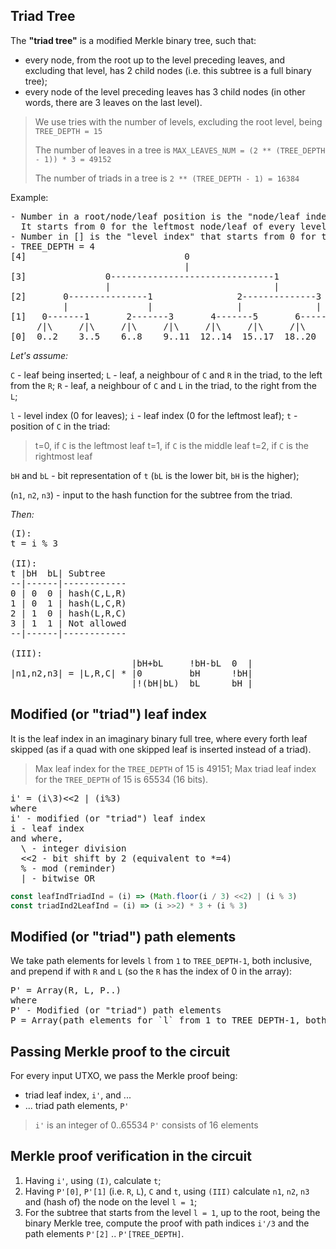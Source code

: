 ## Triad Tree

The __"triad tree"__ is a modified Merkle binary tree, such that:
- every node, from the root up to the level preceding leaves, and excluding
that level, has 2 child nodes (i.e. this subtree is a full binary tree);
- every node of the level preceding leaves has 3 child nodes (in other words,
there are 3 leaves on the last level).

> We use tries with the number of levels, excluding the root level, being
> `TREE_DEPTH = 15`
>
> The number of leaves in a tree is
> `MAX_LEAVES_NUM = (2 ** (TREE_DEPTH - 1)) * 3 = 49152`
>
> The number of triads in a tree is
> `2 ** (TREE_DEPTH - 1) = 16384`

Example:
<pre>
- Number in a root/node/leaf position is the "node/leaf index"
  It starts from 0 for the leftmost node/leaf of every level
- Number in [] is the "level index" that starts from 0 for the leaves level
- TREE_DEPTH = 4
[4]                              0
                                 |
[3]               0-------------------------------1
                  |                               |
[2]       0---------------1                2--------------3
          |               |                |              |
[1]   0-------1       2-------3       4-------5       6-------7
     /|\     /|\     /|\     /|\     /|\     /|\     /|\     /|\
[0]  0..2    3..5    6..8    9..11  12..14  15..17  18..20  21..24
</pre>

_Let's assume:_

`C` - leaf being inserted;
`L` - leaf, a neighbour of `C` and `R` in the triad, to the left from the `R`;
`R` - leaf, a neighbour of `C` and `L` in the triad, to the right from the `L`;

`l` - level index (0 for leaves);
`i` - leaf index (0 for the leftmost leaf);
`t` - position of `C` in the triad:
>   t=0, if `C` is the leftmost leaf
>   t=1, if `C` is the middle leaf
>   t=2, if `C` is the rightmost leaf

`bH` and `bL` - bit representation of `t` (`bL` is the lower bit, `bH` is the higher);

(`n1`, `n2`, `n3`) - input to the hash function for the subtree from the triad.

_Then:_
<pre>
(I):
t = i % 3

(II):
t |bH  bL| Subtree
--|------|------------
0 | 0  0 | hash(C,L,R)
1 | 0  1 | hash(L,C,R)
2 | 1  0 | hash(L,R,C)
3 | 1  1 | Not allowed
--|------|------------

(III):
                       |bH+bL     !bH-bL  0  |
|n1,n2,n3| = |L,R,C| * |0         bH      !bH|
                       |!(bH|bL)  bL      bH |
</pre>

## Modified (or "triad") leaf index

It is the leaf index in an imaginary binary full tree, where every forth leaf
skipped (as if a quad with one skipped leaf is inserted instead of a triad).
> Max leaf index for the `TREE_DEPTH` of 15 is 49151;
> Max triad leaf index for the `TREE_DEPTH` of 15 is 65534 (16 bits).

<pre>
i' = (i\3)<<2 | (i%3)
where
i' - modified (or "triad") leaf index
i - leaf index
and where,
  \ - integer division
  <<2 - bit shift by 2 (equivalent to *=4)
  % - mod (reminder)
  | - bitwise OR
</pre>

```javascript
const leafIndTriadInd = (i) => (Math.floor(i / 3) <<2) | (i % 3)
const triadInd2LeafInd = (i) => (i >>2) * 3 + (i % 3)
```

## Modified (or "triad") path elements
We take path elements for levels `l` from `1` to `TREE_DEPTH-1`, both inclusive,
and prepend if with `R` and `L` (so the `R` has the index of 0 in the array):
<pre>
P' = Array(R, L, P..)
where
P' - Modified (or "triad") path elements
P = Array(path elements for `l` from 1 to TREE_DEPTH-1, both inclusive);
</pre>

## Passing Merkle proof to the circuit
For every input UTXO, we pass the Merkle proof being:
- triad leaf index, `i'`, and ...
- ... triad path elements, `P'`

> `i'` is an integer of 0..65534
> `P'` consists of 16 elements

## Merkle proof verification in the circuit
1. Having `i'`, using `(I)`, calculate `t`;
2. Having `P'[0]`, `P'[1]` (i.e. `R`, `L`), `C` and `t`, using `(III)`
calculate `n1`, `n2`, `n3` and (hash of) the node on the level `l = 1`;
3. For the subtree that starts from the level `l = 1`, up to the root,
being the binary Merkle tree, compute the proof with path indices `i'/3`
and the path elements `P'[2]` .. `P'[TREE_DEPTH]`.
